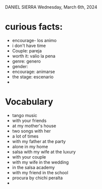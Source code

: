 DANIEL SIERRA
Wednesday, March 6th, 2024

# curious facts:
- encourage- los animo
- i don't have time
- Couple: pareja
- worth it: valio la pena
- genre: genero
- gender: 
- encourage: animarse
- the stage: escenario
- 

# Vocabulary
- tango music
- with your friends
- at my mother's house
- two songs with her
- a lot of times
- with my father at the party
- alone in my home
- salsa with my wife at the luxury
- with your couple
- with my wife in the wedding
- in the salsa academy
- with my friend in the school
- procura by chichi peralta
- 